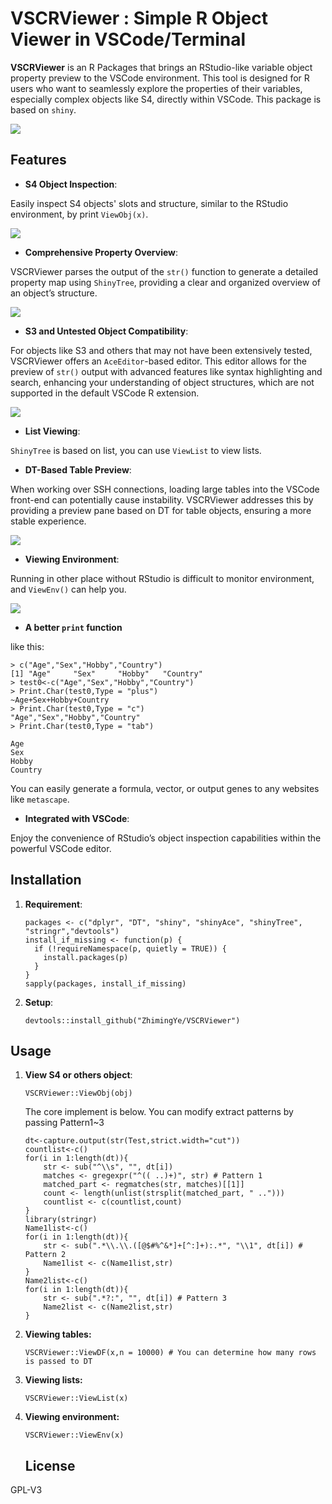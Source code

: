 # VSCRViewer : Simple R Object Viewer in VSCode/Terminal

**VSCRViewer** is an R Packages that brings an RStudio-like variable object property preview to the VSCode environment. This tool is designed for R users who want to seamlessly explore the properties of their variables, especially complex objects like S4, directly within VSCode. This package is based on `shiny`.

![](Figs/Fig3.jpg)

## Features

-   **S4 Object Inspection**:

Easily inspect S4 objects' slots and structure, similar to the RStudio environment, by print `ViewObj(x)`.

![](Figs/S4obj.jpg)

-   **Comprehensive Property Overview**:

VSCRViewer parses the output of the `str()` function to generate a detailed property map using `ShinyTree`, providing a clear and organized overview of an object’s structure.

![](Figs/s3obj.jpg)

-   **S3 and Untested Object Compatibility**:

For objects like S3 and others that may not have been extensively tested, VSCRViewer offers an `AceEditor`-based editor. This editor allows for the preview of `str()` output with advanced features like syntax highlighting and search, enhancing your understanding of object structures, which are not supported in the default VSCode R extension.

![](Figs/S3Tibble.jpg)

-   **List Viewing**:

`ShinyTree` is based on list, you can use `ViewList` to view lists.

-   **DT-Based Table Preview**:

When working over SSH connections, loading large tables into the VSCode front-end can potentially cause instability. VSCRViewer addresses this by providing a preview pane based on DT for table objects, ensuring a more stable experience.

![](Figs/DTExample.jpg)

-   **Viewing Environment**:

Running in other place without RStudio is difficult to monitor environment, and `ViewEnv()` can help you.

![](Figs/envview.jpg)

-   **A better `print` function**

like this:

```         
> c("Age","Sex","Hobby","Country")
[1] "Age"     "Sex"     "Hobby"   "Country"
> test0<-c("Age","Sex","Hobby","Country")
> Print.Char(test0,Type = "plus")
~Age+Sex+Hobby+Country
> Print.Char(test0,Type = "c")
"Age","Sex","Hobby","Country"
> Print.Char(test0,Type = "tab")

Age
Sex
Hobby
Country
```

You can easily generate a formula, vector, or output genes to any websites like `metascape`.

-   **Integrated with VSCode**:

Enjoy the convenience of RStudio’s object inspection capabilities within the powerful VSCode editor.

## Installation

1.  **Requirement**:

    ```         
    packages <- c("dplyr", "DT", "shiny", "shinyAce", "shinyTree", "stringr","devtools")
    install_if_missing <- function(p) {
      if (!requireNamespace(p, quietly = TRUE)) {
        install.packages(p)
      }
    }
    sapply(packages, install_if_missing)
    ```

2.  **Setup**:

    ```         
    devtools::install_github("ZhimingYe/VSCRViewer")
    ```

## Usage

1.  **View S4 or others object**:

    ```         
    VSCRViewer::ViewObj(obj)
    ```

    The core implement is below. You can modify extract patterns by passing Pattern1\~3

    ```         
    dt<-capture.output(str(Test,strict.width="cut"))
    countlist<-c()
    for(i in 1:length(dt)){
        str <- sub("^\\s", "", dt[i])
        matches <- gregexpr("^(( ..)+)", str) # Pattern 1
        matched_part <- regmatches(str, matches)[[1]]
        count <- length(unlist(strsplit(matched_part, " ..")))
        countlist <- c(countlist,count)
    }
    library(stringr)
    Name1list<-c()
    for(i in 1:length(dt)){
        str <- sub(".*\\.\\.([@$#%^&*]+[^:]+):.*", "\\1", dt[i]) # Pattern 2
        Name1list <- c(Name1list,str)
    }
    Name2list<-c()
    for(i in 1:length(dt)){
        str <- sub(".*?:", "", dt[i]) # Pattern 3
        Name2list <- c(Name2list,str)
    }
    ```

2.  **Viewing tables:**

    ```         
    VSCRViewer::ViewDF(x,n = 10000) # You can determine how many rows is passed to DT
    ```

3.  **Viewing lists:**

    ```         
    VSCRViewer::ViewList(x)
    ```

4.  **Viewing environment:**

    ```         
    VSCRViewer::ViewEnv(x)
    ```

    ## License

GPL-V3
